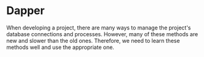 # Dapper

When developing a project, there are many ways to manage the project's database connections and processes. However, many of these methods are new and slower than the old ones. Therefore, we need to learn these methods well and use the appropriate one.
